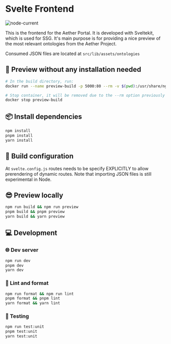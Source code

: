 # Svelte Frontend

![node-current](https://img.shields.io/node/v/@sveltejs/kit)

This is the frontend for the Aether Portal. It is developed with Sveltekit,
which is used for SSG. It's main purpose is for providing a nice preview of the
most relevant ontologies from the Aether Project.

Consumed JSON files are located at `src/lib/assets/ontologies`

## :eyes: Preview without any installation needed

```bash
# In the build directory, run:
docker run --name preview-build -p 5000:80 --rm -v $(pwd):/usr/share/nginx/html:ro -d nginx

# Stop container, it will be removed due to the --rm option previously specified
docker stop preview-build
```

## :package: Install dependencies

```bash
npm install
pnpm install
yarn install
```

## :hammer: Build configuration

At `svelte.config.js` routes needs to be specify EXPLICITLY to allow prerendering of
dynamic routes. Note that importing JSON files is still experimental in Node.

## :sunglasses: Preview locally

```bash
npm run build && npm run preview
pnpm build && pnpm preview
yarn build && yarn preview
```

## :computer: Development

### :globe_with_meridians: Dev server

```bash
npm run dev
pnpm dev
yarn dev
```

### :star2: Lint and format

```bash
npm run format && npm run lint
pnpm format && pnpm lint
yarn format && yarn lint
```

### :test_tube: Testing

```bash
npm run test:unit
pnpm test:unit
yarn test:unit
```
